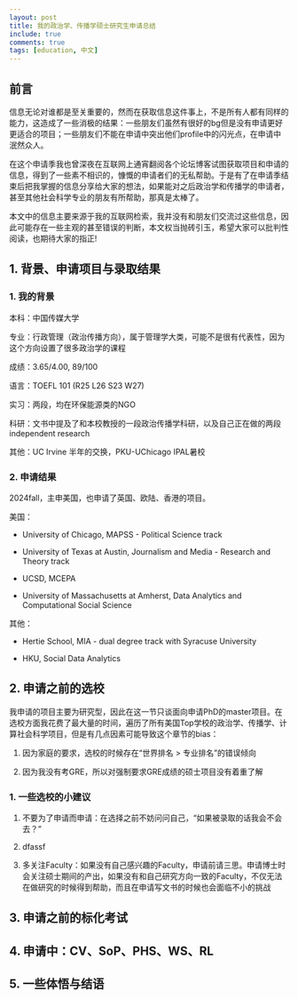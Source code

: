 ```yaml
---
layout: post
title: 我的政治学、传播学硕士研究生申请总结
include: true
comments: true
tags: [education, 中文]
---
```


## 前言

信息无论对谁都是至关重要的，然而在获取信息这件事上，不是所有人都有同样的能力，这造成了一些消极的结果：一些朋友们虽然有很好的bg但是没有申请更好更适合的项目；一些朋友们不能在申请中突出他们profile中的闪光点，在申请中泯然众人。  


在这个申请季我也曾深夜在互联网上通宵翻阅各个论坛博客试图获取项目和申请的信息，得到了一些素不相识的，慷慨的申请者们的无私帮助。于是有了在申请季结束后把我掌握的信息分享给大家的想法，如果能对之后政治学和传播学的申请者，甚至其他社会科学专业的朋友有所帮助，那真是太棒了。  


本文中的信息主要来源于我的互联网检索，我并没有和朋友们交流过这些信息，因此可能存在一些主观的甚至错误的判断，本文权当抛砖引玉，希望大家可以批判性阅读，也期待大家的指正!  



## 1. 背景、申请项目与录取结果


### 1. 我的背景

本科：中国传媒大学

专业：行政管理（政治传播方向），属于管理学大类，可能不是很有代表性，因为这个方向设置了很多政治学的课程

成绩：3.65/4.00, 89/100

语言：TOEFL 101 (R25 L26 S23 W27)

实习：两段，均在环保能源类的NGO

科研：文书中提及了和本校教授的一段政治传播学科研，以及自己正在做的两段independent research

其他：UC Irvine 半年的交换，PKU-UChicago IPAL暑校



### 2. 申请结果

2024fall，主申美国，也申请了英国、欧陆、香港的项目。

美国：

- University of Chicago, MAPSS - Political Science track

- University of Texas at Austin, Journalism and Media - Research and Theory track

- UCSD, MCEPA

- University of Massachusetts at Amherst, Data Analytics and Computational Social Science

其他：

- Hertie School, MIA - dual degree track with Syracuse University

- HKU, Social Data Analytics


## 2. 申请之前的选校
我申请的项目主要为研究型，因此在这一节只谈面向申请PhD的master项目。在选校方面我花费了最大量的时间，遍历了所有美国Top学校的政治学、传播学、计算社会科学项目，但是有几点因素可能导致这个章节的bias：

1) 因为家庭的要求，选校的时候存在“世界排名 > 专业排名”的错误倾向

2) 因为我没有考GRE，所以对强制要求GRE成绩的硕士项目没有着重了解


### 1. 一些选校的小建议

1) 不要为了申请而申请：在选择之前不妨问问自己，“如果被录取的话我会不会去？”

2) dfassf

3) 多关注Faculty：如果没有自己感兴趣的Faculty，申请前请三思。申请博士时会关注硕士期间的产出，如果没有和自己研究方向一致的Faculty，不仅无法在做研究的时候得到帮助，而且在申请写文书的时候也会面临不小的挑战
	


## 3. 申请之前的标化考试

## 4. 申请中：CV、SoP、PHS、WS、RL

## 5. 一些体悟与结语

